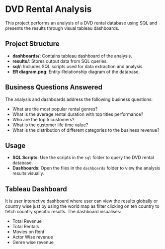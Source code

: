 # DVD Rental Analysis

This project performs an analysis of a DVD rental database using SQL and presents the results through visual tableau dashboards. 

## Project Structure

- **dashboards/**: Contains tableau dashboard of the analysis.
- **results/**: Stores output data from SQL queries.
- **sql/**: Includes SQL scripts used for data extraction and analysis.
- **ER diagram.png**: Entity-Relationship diagram of the database.

## Business Questions Answered

The analysis and dashboards address the following business questions:
- What are the most popular rental genres?
- What is the average rental duration with top titles performance?
- Who are the top 5 customers?
- What is the customer life time value?
- What is the distribution of different categories to the business revenue?

## Usage

- **SQL Scripts**: Use the scripts in the `sql` folder to query the DVD rental database.
- **Dashboards**: Open the files in the `dashboards` folder to view the analysis results visually.

## Tableau Dashboard
It is user interactive dashboard where user can view the results globally or country wise just by using the world map as filter clicking on teh country to fetch country specific results.
The dashboard visualises:
- Total Revenue
- Total Rentals
- Movies on Rent
- Actor Wise revenue
- Genre wise revenue

